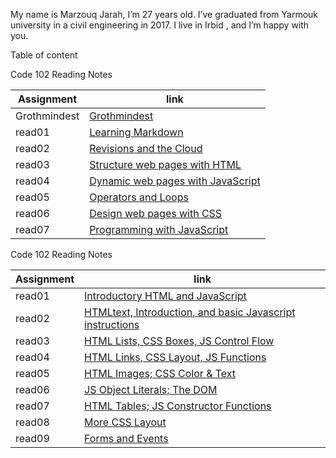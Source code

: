 My name is Marzouq Jarah, I’m 27 years old. I’ve graduated from Yarmouk university in a civil engineering in 2017. I live in Irbid , and I’m happy with you.

Table of content

Code 102 Reading Notes

Assignment | link
------------ | -------------
Grothmindest| [Grothmindest](Growthmindset)
read01 |[Learning Markdown](read1)
read02 |[	Revisions and the Cloud](read2)
read03|[Structure web pages with HTML](read3)
read04|[Dynamic web pages with JavaScript](read4)
read05|[Operators and Loops](read5)
read06|[Design web pages with CSS](read6)
read07|[Programming with JavaScript](read7)


Code 102 Reading Notes


Assignment | link
------------ | -------------
read01|[Introductory HTML and JavaScript](https://marzooqjarrah.github.io/Reading-notes/201/class01)
read02|[HTMLtext, Introduction, and basic Javascript instructions](https://marzooqjarrah.github.io/Reading-notes/201/class02)
read03|[HTML Lists, CSS Boxes, JS Control Flow](https://marzooqjarrah.github.io/Reading-notes/201/class03)
read04|[HTML Links, CSS Layout, JS Functions](https://marzooqjarrah.github.io/Reading-notes/201/class04)
read05|[ HTML Images; CSS Color & Text](https://marzooqjarrah.github.io/Reading-notes/201/class05)
read06|[ JS Object Literals; The DOM](https://marzooqjarrah.github.io/Reading-notes/201/class06)
read07|[ HTML Tables; JS Constructor Functions](https://marzooqjarrah.github.io/Reading-notes/201/class07)
read08|[ More CSS Layout](https://marzooqjarrah.github.io/Reading-notes/201/class08)
read09|[  Forms and Events](https://marzooqjarrah.github.io/Reading-notes/201/class09)
